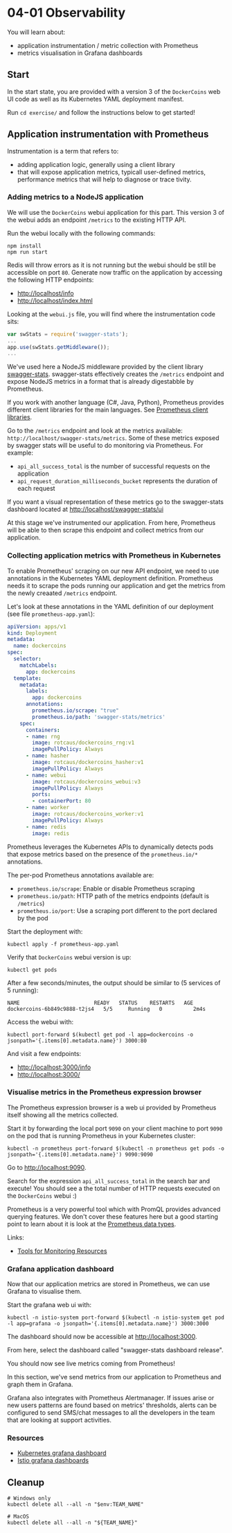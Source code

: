 # 04-01 Observability

You will learn about:

* application instrumentation / metric collection with Prometheus
* metrics visualisation in Grafana dashboards

## Start

In the start state, you are provided with a version 3 of the `DockerCoins` web UI code as well as its Kubernetes YAML deployment manifest.

Run `cd exercise/` and follow the instructions below to get started!

## Application instrumentation with Prometheus

Instrumentation is a term that refers to:

* adding application logic, generally using a client library
* that will expose application metrics, typicall user-defined metrics, performance metrics that will help to diagnose or trace tivity.

### Adding metrics to a NodeJS application

We will use the `DockerCoins` webui application for this part. This version 3 of the webui adds an endpoint `/metrics` to the existing HTTP API.

Run the webui locally with the following commands:

```console
npm install
npm run start
```

Redis will throw errors as it is not running but the webui should be still be accessible on port `80`. Generate now traffic on the application by accessing the following HTTP endpoints:

* <http://localhost/info>
* <http://localhost/index.html>

Looking at the `webui.js` file, you will find where the instrumentation code sits:

```js
var swStats = require('swagger-stats');
...
app.use(swStats.getMiddleware());
...
```

We've used here a NodeJS middleware provided by the client library [swagger-stats](http://swaggerstats.io/docs.html). swagger-stats effectively creates the `/metrics` endpoint and expose NodeJS metrics in a format that is already digestabble by Prometheus.

If you work with another language (C#, Java, Python), Prometheus provides different client libraries for the main languages. See [Prometheus client libraries](https://prometheus.io/docs/instrumenting/clientlibs/).

Go to the `/metrics` endpoint and look at the metrics available: `http://localhost/swagger-stats/metrics`.
Some of these metrics exposed by swagger stats will be useful to do monitoring via Prometheus. For example:

* `api_all_success_total` is the number of successful requests on the application
* `api_request_duration_milliseconds_bucket` represents the duration of each request

If you want a visual representation of these metrics go to the swagger-stats dashboard located at <http://localhost/swagger-stats/ui>

At this stage we've instrumented our application. From here, Prometheus will be able to then scrape this endpoint and collect metrics from our application.

### Collecting application metrics with Prometheus in Kubernetes

To enable Prometheus' scraping on our new API endpoint, we need to use annotations in the Kubernetes YAML deployment definition. Prometheus needs it to scrape the pods running our application and get the metrics from the newly creaated `/metrics` endpoint.

Let's look at these annotations in the YAML definition of our deployment (see file `prometheus-app.yaml`):

```yaml
apiVersion: apps/v1
kind: Deployment
metadata:
  name: dockercoins
spec:
  selector:
    matchLabels:
      app: dockercoins
  template:
    metadata:
      labels:
        app: dockercoins
      annotations:
        prometheus.io/scrape: "true"
        prometheus.io/path: 'swagger-stats/metrics'
    spec:
      containers:
      - name: rng
        image: rotcaus/dockercoins_rng:v1
        imagePullPolicy: Always
      - name: hasher
        image: rotcaus/dockercoins_hasher:v1
        imagePullPolicy: Always
      - name: webui
        image: rotcaus/dockercoins_webui:v3
        imagePullPolicy: Always
        ports:
        - containerPort: 80
      - name: worker
        image: rotcaus/dockercoins_worker:v1
        imagePullPolicy: Always
      - name: redis
        image: redis
```

Prometheus leverages the Kubernetes APIs to dynamically detects pods that expose metrics based on the presence of the `prometheus.io/*` annotations.

The per-pod Prometheus annotations available are:

* `prometheus.io/scrape`: Enable or disable Prometheus scraping
* `prometheus.io/path`: HTTP path of the metrics endpoints (default is `/metrics`)
* `prometheus.io/port`: Use a scraping port different to the port declared by the pod

Start the deployment with:

```console
kubectl apply -f prometheus-app.yaml
```

Verify that `DockerCoins` webui version is up:

```console
kubectl get pods
```

After a few seconds/minutes, the output should be similar to (5 services of 5 running):

```output
NAME                        READY   STATUS    RESTARTS   AGE
dockercoins-6b849c9888-t2js4   5/5     Running   0          2m4s
```

Access the webui with:

```console
kubectl port-forward $(kubectl get pod -l app=dockercoins -o jsonpath='{.items[0].metadata.name}') 3000:80
```

And visit a few endpoints:

* <http://localhost:3000/info>
* <http://localhost:3000/>

### Visualise metrics in the Prometheus expression browser

The Prometheus expression browser is a web ui provided by Prometheus itself showing all the metrics collected.

Start it by forwarding the local port `9090` on your client machine to port `9090` on the pod that is running Prometheus in your Kubernetes cluster:

```console
kubectl -n prometheus port-forward $(kubectl -n prometheus get pods -o jsonpath='{.items[0].metadata.name}') 9090:9090
```

Go to <http://localhost:9090>.

Search for the expression `api_all_success_total` in the search bar and execute! You should see a the total number of HTTP requests executed on the `DockerCoins` webui :)

Prometheus is a very powerful tool which with PromQL provides advanced querying features. We don't cover these features here but a good starting point to learn about it is look at the [Prometheus data types](https://prometheus.io/docs/prometheus/latest/querying/basics/).

Links:

* [Tools for Monitoring Resources](https://kubernetes.io/docs/tasks/debug-application-cluster/resource-usage-monitoring/)

### Grafana application dashboard

Now that our application metrics are stored in Prometheus, we can use Grafana to visualise them.

Start the grafana web ui with:

```console
kubectl -n istio-system port-forward $(kubectl -n istio-system get pod -l app=grafana -o jsonpath='{.items[0].metadata.name}') 3000:3000
```

The dashboard should now be accessible at <http://localhost:3000>.

From here, select the dashboard called "swagger-stats dashboard release".

You should now see live metrics coming from Prometheus!

In this section, we've send metrics from our application to Prometheus and graph them in Grafana.

Grafana also integrates with Prometheus Alertmanager. If issues arise or new users patterns are found based on metrics' thresholds,  alerts can be configured to send SMS/chat messages to all the developers in the team that are looking at support activities.

### Resources

* [Kubernetes grafana dashboard](https://github.com/Thakurvaibhav/k8s/tree/master/monitoring/dashboards)
* [Istio grafana dashboards](https://istio.io/docs/tasks/observability/metrics/using-istio-dashboard/)

## Cleanup

```console
# Windows only
kubectl delete all --all -n "$env:TEAM_NAME"

# MacOS
kubectl delete all --all -n "${TEAM_NAME}"
```
